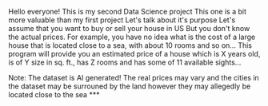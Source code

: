 Hello everyone!
This is my second Data Science project
This one is a bit more valuable than my first project
Let's talk about it's purpose
Let's assume that you want to buy or sell your house in US
But you don't know the actual prices. For example, you have no idea what is the cost of a large house that is located close to a sea, with about 10 rooms and so on...
This program will provide you an estimated price of a house which is X years old, is of Y size in sq. ft., has Z rooms and has some of 11 available sights...

Note: The dataset is AI generated! The real prices may vary and the cities in the dataset may be surrouned by the land however they may allegedly be located close to the sea ***
